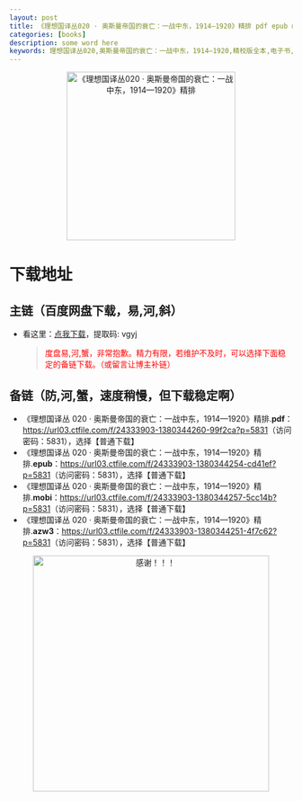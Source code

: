 ```yaml
---
layout: post
title: 《理想国译丛020 · 奥斯曼帝国的衰亡：一战中东，1914—1920》精排 pdf epub mobi azw3 电子书网盘下载
categories: [books]
description: some word here
keywords: 理想国译丛020,奥斯曼帝国的衰亡：一战中东，1914—1920,精校版全本,电子书,网盘下载
---
```


<div align="center"><img src="https://qweree.cn/wp-content/uploads/2024/10/li-xiang-guo-020.jpg" alt="《理想国译丛020 · 奥斯曼帝国的衰亡：一战中东，1914—1920》精排" width="300px" height="auto"></div>

# 下载地址

## 主链（百度网盘下载，易,河,斜）

- 看这里：[点我下载](https://pan.baidu.com/s/1iMXUbSbtZQZjDcqDmnWUyw?pwd=vgyj)，提取码: vgyj

  > <p style="color:red" >度盘易,河,蟹，非常抱歉。精力有限，若维护不及时，可以选择下面稳定的备链下载。（或留言让博主补链）</p>

## 备链（防,河,蟹，速度稍慢，但下载稳定啊）

- 《理想国译丛 020 · 奥斯曼帝国的衰亡：一战中东，1914—1920》精排.**pdf**：<https://url03.ctfile.com/f/24333903-1380344260-99f2ca?p=5831>（访问密码：5831），选择【普通下载】
- 《理想国译丛 020 · 奥斯曼帝国的衰亡：一战中东，1914—1920》精排.**epub**：<https://url03.ctfile.com/f/24333903-1380344254-cd41ef?p=5831>（访问密码：5831），选择【普通下载】
- 《理想国译丛 020 · 奥斯曼帝国的衰亡：一战中东，1914—1920》精排.**mobi**：<https://url03.ctfile.com/f/24333903-1380344257-5cc14b?p=5831>（访问密码：5831），选择【普通下载】
- 《理想国译丛 020 · 奥斯曼帝国的衰亡：一战中东，1914—1920》精排.**azw3**：<https://url03.ctfile.com/f/24333903-1380344251-4f7c62?p=5831>（访问密码：5831），选择【普通下载】

<div align="center"><img src="https://pic.imgdb.cn/item/661246bf68eb935713c7f81c.gif" alt="感谢！！！" width="420px" height="auto"/></div>
